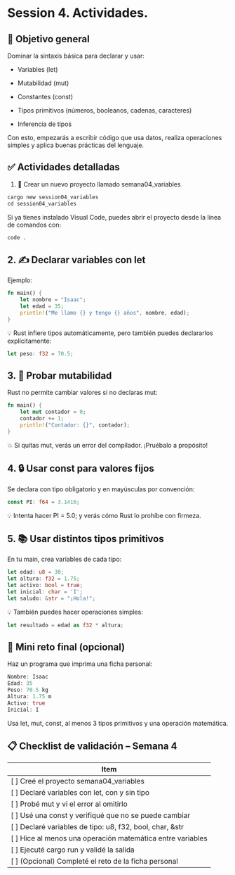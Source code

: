 # Session 4. Actividades.
## 🎯 Objetivo general
Dominar la sintaxis básica para declarar y usar:

* Variables (let)

* Mutabilidad (mut)

* Constantes (const)

* Tipos primitivos (números, booleanos, cadenas, caracteres)

* Inferencia de tipos

Con esto, empezarás a escribir código que usa datos, realiza operaciones simples y aplica buenas prácticas del lenguaje.

## ✅ Actividades detalladas
1. 🧪 Crear un nuevo proyecto llamado semana04_variables

```rust
cargo new session04_variables
cd session04_variables
```
Si ya tienes instalado Visual Code, puedes abrir el proyecto desde la linea de comandos con:

```console
code .
```

## 2. ✍ Declarar variables con let
Ejemplo:

```rust
fn main() {
    let nombre = "Isaac";
    let edad = 35;
    println!("Me llamo {} y tengo {} años", nombre, edad);
}
```

💡 Rust infiere tipos automáticamente, pero también puedes declararlos explícitamente:

```rust
let peso: f32 = 70.5;
```

## 3. 🔁 Probar mutabilidad
Rust no permite cambiar valores si no declaras mut:

```rust
fn main() {
    let mut contador = 0;
    contador += 1;
    println!("Contador: {}", contador);
}
```

💥 Si quitas mut, verás un error del compilador. ¡Pruébalo a propósito!

## 4. 🔒 Usar const para valores fijos
Se declara con tipo obligatorio y en mayúsculas por convención:

```rust
const PI: f64 = 3.1416;
```

💡 Intenta hacer PI = 5.0; y verás cómo Rust lo prohíbe con firmeza.

## 5. 📚 Usar distintos tipos primitivos
En tu main, crea variables de cada tipo:

```rust
let edad: u8 = 30;
let altura: f32 = 1.75;
let activo: bool = true;
let inicial: char = 'I';
let saludo: &str = "¡Hola!";
```

💡 También puedes hacer operaciones simples:

```rust
let resultado = edad as f32 * altura;
```
## 🎯  Mini reto final (opcional)

Haz un programa que imprima una ficha personal:

```rust
Nombre: Isaac
Edad: 35
Peso: 70.5 kg
Altura: 1.75 m
Activo: true
Inicial: I
```

Usa let, mut, const, al menos 3 tipos primitivos y una operación matemática.

## 📋 Checklist de validación – Semana 4
| Item |
| --- |
| [ ] Creé el proyecto semana04_variables	| 
| [ ] Declaré variables con let, con y sin tipo	| 
| [ ] Probé mut y vi el error al omitirlo	| 
| [ ] Usé una const y verifiqué que no se puede cambiar	| 
| [ ] Declaré variables de tipo: u8, f32, bool, char, &str	| 
| [ ] Hice al menos una operación matemática entre variables	| 
| [ ] Ejecuté cargo run y validé la salida	| 
| [ ] (Opcional) Completé el reto de la ficha personal	| 
